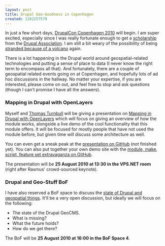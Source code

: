 ```yaml
---
layout: post
title: Drupal Geo-Goodness in Copenhagen
created: 1282257579
---
```


In just a few short days, [DrupalCon Copenhagen 2010](http://cph2010.drupal.org/) will begin.  I am super excited, especially since I was really fortunate enough to get a [scholarship](http://cph2010.drupal.org/news/scholarships) from the [Drupal Association](http://association.drupal.org/).  I am still a bit weary of the possibility of being [stranded because of a volcano](http://twitter.com/zzolo/statuses/12245442220) again.

There is a lot happening in the Drupal world around geospatial-related technologies and putting a sense of place to data (I never know the right term to encompass all that).  And fortunately, there are a couple of geospatial related events going on at Copenhagen, and hopefully lots of ad hoc discussions in the hallway.  No matter your expertise, if you are interested, please come on out, and feel free to stop and ask questions (though I can't promise I have all the answers).

### Mapping in Drupal with OpenLayers ###

Myself and [Thomas Turnbull](https://drupal.org/user/125573) will be giving a presentation on [Mapping in Drupal with OpenLayers](http://cph2010.drupal.org/sessions/mapping-drupal-openlayers) which will focus on giving an overview of how the module works, alongside a live demo of the cool functionality that this module offers.  It will be focused for mostly people that have not used the module before, but given time will discuss some architecture as well.

You can even get a sneak peak at the [presentation on GitHub](http://github.com/zzolo/openlayers-presentation-dccph2010) (not finished yet).  You can also put together your own demo site with the [module, make, script, feature set extravaganza on GitHub](http://github.com/zzolo/ol_dccph2010_demo).

The presentation will be **25 August 2010 at 13:30 in the VPS.NET room** (right after Rasmus' crowd-sourced keynote).

### Drupal and Geo-Stuff BoF ###

I have also reserved a BoF space to discuss the [state of Drupal and geospatial things](http://cph2010.drupal.org/sessions/drupal-and-geographic-technologies).  It'll be a very open discussion, but ideally we will focus on the following:

  * The state of the Drupal GeoCMS.
  * What is missing?
  * What the future holds?
  * How do we get there?

The BoF will be **25 August 2010 at 16:00 in the BoF Space 4**.

